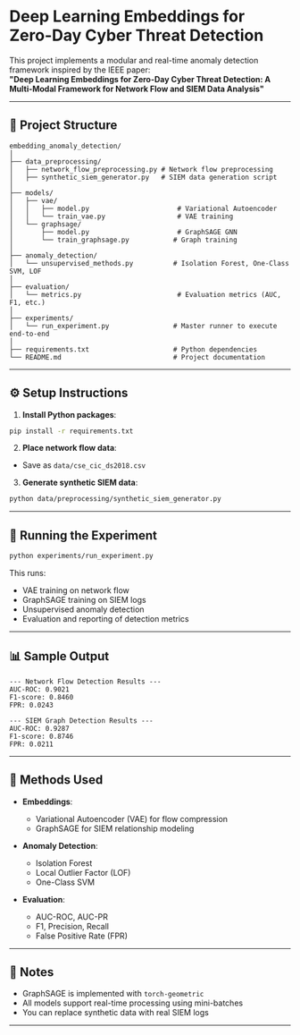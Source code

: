
# Deep Learning Embeddings for Zero-Day Cyber Threat Detection

This project implements a modular and real-time anomaly detection framework inspired by the IEEE paper:  
**"Deep Learning Embeddings for Zero-Day Cyber Threat Detection: A Multi-Modal Framework for Network Flow and SIEM Data Analysis"**

---

## 📁 Project Structure

```
embedding_anomaly_detection/
│
├── data_preprocessing/
│   ├── network_flow_preprocessing.py # Network flow preprocessing
│   ├── synthetic_siem_generator.py   # SIEM data generation script
│
├── models/
│   ├── vae/
│   │   ├── model.py                      # Variational Autoencoder
│   │   └── train_vae.py                  # VAE training
│   └── graphsage/
│       ├── model.py                      # GraphSAGE GNN
│       └── train_graphsage.py           # Graph training
│
├── anomaly_detection/
│   └── unsupervised_methods.py          # Isolation Forest, One-Class SVM, LOF
│
├── evaluation/
│   └── metrics.py                        # Evaluation metrics (AUC, F1, etc.)
│
├── experiments/
│   └── run_experiment.py                # Master runner to execute end-to-end
│
├── requirements.txt                     # Python dependencies
└── README.md                            # Project documentation
```

---

## ⚙️ Setup Instructions

1. **Install Python packages**:

```bash
pip install -r requirements.txt
```

2. **Place network flow data**:

- Save as `data/cse_cic_ds2018.csv`

3. **Generate synthetic SIEM data**:

```bash
python data/preprocessing/synthetic_siem_generator.py
```

---

## 🚀 Running the Experiment

```bash
python experiments/run_experiment.py
```

This runs:
- VAE training on network flow
- GraphSAGE training on SIEM logs
- Unsupervised anomaly detection
- Evaluation and reporting of detection metrics

---

## 📊 Sample Output

```
--- Network Flow Detection Results ---
AUC-ROC: 0.9021
F1-score: 0.8460
FPR: 0.0243

--- SIEM Graph Detection Results ---
AUC-ROC: 0.9287
F1-score: 0.8746
FPR: 0.0211
```

---

## 🔬 Methods Used

- **Embeddings**:
  - Variational Autoencoder (VAE) for flow compression
  - GraphSAGE for SIEM relationship modeling

- **Anomaly Detection**:
  - Isolation Forest
  - Local Outlier Factor (LOF)
  - One-Class SVM

- **Evaluation**:
  - AUC-ROC, AUC-PR
  - F1, Precision, Recall
  - False Positive Rate (FPR)

---

## 📌 Notes

- GraphSAGE is implemented with `torch-geometric`
- All models support real-time processing using mini-batches
- You can replace synthetic data with real SIEM logs

---
